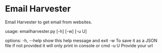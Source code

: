 # Email Harvester
Email Harvester to get email from websites.



usage: emailharvester.py [-h] [-w] [-u U]

options:
  -h, --help  show this help message and exit
  -w          To save it as a JSON file if not provided it will only print in
              console or cmd
  -u U        Provide your url
